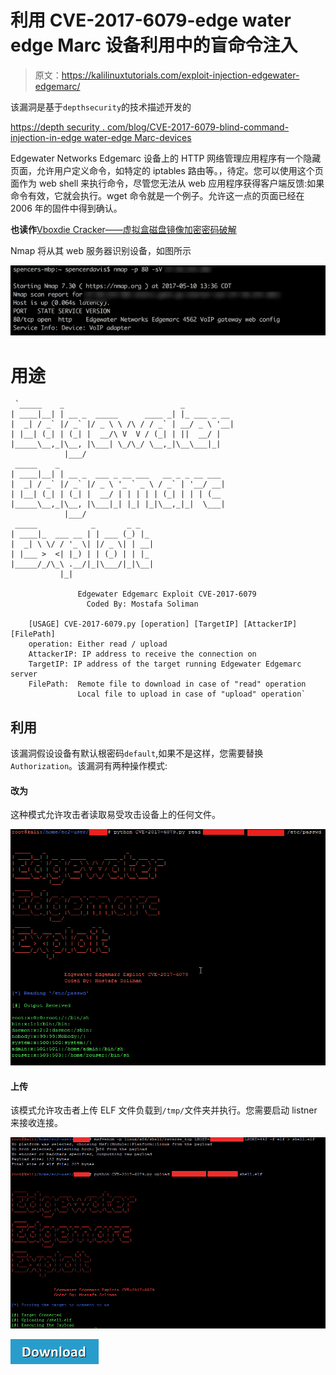 # 利用 CVE-2017-6079-edge water edge Marc 设备利用中的盲命令注入

> 原文：<https://kalilinuxtutorials.com/exploit-injection-edgewater-edgemarc/>

该漏洞是基于`depthsecurity`的技术描述开发的

[https://depth security . com/blog/CVE-2017-6079-blind-command-injection-in-edge water-edge Marc-devices](https://depthsecurity.com/blog/cve-2017-6079-blind-command-injection-in-edgewater-edgemarc-devices)

Edgewater Networks Edgemarc 设备上的 HTTP 网络管理应用程序有一个隐藏页面，允许用户定义命令，如特定的 iptables 路由等。，待定。您可以使用这个页面作为 web shell 来执行命令，尽管您无法从 web 应用程序获得客户端反馈:如果命令有效，它就会执行。wget 命令就是一个例子。允许这一点的页面已经在 2006 年的固件中得到确认。

**也读作**[Vboxdie Cracker——虚拟盒磁盘镜像加密密码破解](https://kalilinuxtutorials.com/vboxdie-cracker-password-cracker/)

Nmap 将从其 web 服务器识别设备，如图所示

![](img//43216b02d0d9ea4e9068cc52db40c3bb.png)

# **用途**

```
 `_____    _                          _
| ____|__| | __ _  _____      ____ _| |_ ___ _ __
|  _| / _` |/ _` |/ _ \ \ /\ / / _` | __/ _ \ '__|
| |__| (_| | (_| |  __/\ V  V / (_| | ||  __/ |
|_____\__,_|\__, |\___| \_/\_/ \__,_|\__\___|_|
            |___/
 _____    _
| ____|__| | __ _  ___ _ __ ___   __ _ _ __ ___
|  _| / _` |/ _` |/ _ \ '_ ` _ \ / _` | '__/ __|
| |__| (_| | (_| |  __/ | | | | | (_| | | | (__
|_____\__,_|\__, |\___|_| |_| |_|\__,_|_|  \___|
            |___/
 _____            _       _ _
| ____|_  ___ __ | | ___ (_) |_
|  _| \ \/ / '_ \| |/ _ \| | __|
| |___ >  <| |_) | | (_) | | |_
|_____/_/\_\ .__/|_|\___/|_|\__|
           |_|

               Edgewater Edgemarc Exploit CVE-2017-6079
                 Coded By: Mostafa Soliman

    [USAGE] CVE-2017-6079.py [operation] [TargetIP] [AttackerIP] [FilePath]
    operation: Either read / upload
    AttackerIP: IP address to receive the connection on
    TargetIP: IP address of the target running Edgewater Edgemarc server
    FilePath:  Remote file to download in case of "read" operation
               Local file to upload in case of "upload" operation` 
```

## **利用**

该漏洞假设设备有默认根密码`default`,如果不是这样，您需要替换`Authorization`。该漏洞有两种操作模式:

#### **改为**

这种模式允许攻击者读取易受攻击设备上的任何文件。

![](img//967981159acf371884e6691510383c90.png)

#### **上传**

该模式允许攻击者上传 ELF 文件负载到`/tmp/`文件夹并执行。您需要启动 listner 来接收连接。

![](img//28b4a60a3447bb33b4d5d1509963c474.png)

[![](img//d861a9096555aeb1980fc054015933d7.png)](https://github.com/MostafaSoliman/CVE-2017-6079-Blind-Command-Injection-In-Edgewater-Edgemarc-Devices-Exploit)
